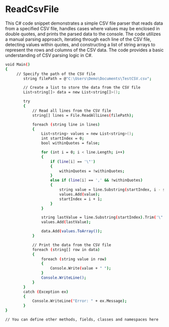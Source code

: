 # ReadCsvFile
This C# code snippet demonstrates a simple CSV file parser that reads data from a specified CSV file, handles cases where values may be enclosed in double quotes, and prints the parsed data to the console. The code utilizes a manual parsing approach, iterating through each line of the CSV file, detecting values within quotes, and constructing a list of string arrays to represent the rows and columns of the CSV data. The code provides a basic understanding of CSV parsing logic in C#.
```sh
void Main()
{
	 // Specify the path of the CSV file
        string filePath = @"C:\Users\Demo\Documents\TestCSV.csv";

        // Create a list to store the data from the CSV file
        List<string[]> data = new List<string[]>();

        try
        {
            // Read all lines from the CSV file
            string[] lines = File.ReadAllLines(filePath);

            foreach (string line in lines)
            {
                List<string> values = new List<string>();
                int startIndex = 0;
                bool withinQuotes = false;

                for (int i = 0; i < line.Length; i++)
                {
                    if (line[i] == '\"')
                    {
                        withinQuotes = !withinQuotes;
                    }
                    else if (line[i] == ',' && !withinQuotes)
                    {
                        string value = line.Substring(startIndex, i - startIndex).Trim('\"');
                        values.Add(value);
                        startIndex = i + 1;
                    }
                }

                string lastValue = line.Substring(startIndex).Trim('\"');
                values.Add(lastValue);

                data.Add(values.ToArray());
            }

            // Print the data from the CSV file
            foreach (string[] row in data)
            {
                foreach (string value in row)
                {
                    Console.Write(value + " ");
                }
                Console.WriteLine();
            }
        }
        catch (Exception ex)
        {
            Console.WriteLine("Error: " + ex.Message);
        }
}

// You can define other methods, fields, classes and namespaces here
```
